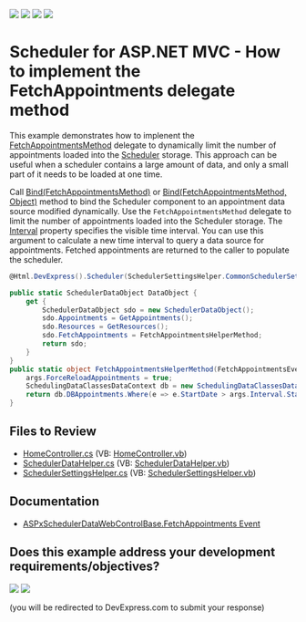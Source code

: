 <!-- default badges list -->
![](https://img.shields.io/endpoint?url=https://codecentral.devexpress.com/api/v1/VersionRange/128553731/14.2.5%2B)
[![](https://img.shields.io/badge/Open_in_DevExpress_Support_Center-FF7200?style=flat-square&logo=DevExpress&logoColor=white)](https://supportcenter.devexpress.com/ticket/details/E4130)
[![](https://img.shields.io/badge/📖_How_to_use_DevExpress_Examples-e9f6fc?style=flat-square)](https://docs.devexpress.com/GeneralInformation/403183)
[![](https://img.shields.io/badge/💬_Leave_Feedback-feecdd?style=flat-square)](#does-this-example-address-your-development-requirementsobjectives)
<!-- default badges end -->

# Scheduler for ASP.NET MVC - How to implement the FetchAppointments delegate method

This example demonstrates how to implenent the [FetchAppointmentsMethod](https://docs.devexpress.com/AspNetMvc/DevExpress.Web.Mvc.FetchAppointmentsMethod) delegate to dynamically limit the number of appointments loaded into the [Scheduler](https://docs.devexpress.com/AspNetMvc/11675/components/scheduler/scheduler-overview) storage. This approach can be useful when a scheduler contains a large amount of data, and only a small part of it needs to be loaded at one time.

Call [Bind(FetchAppointmentsMethod)](https://docs.devexpress.com/AspNetMvc/DevExpress.Web.Mvc.SchedulerExtension.Bind(DevExpress.Web.Mvc.FetchAppointmentsMethod)) or [Bind(FetchAppointmentsMethod, Object)](https://docs.devexpress.com/AspNetMvc/DevExpress.Web.Mvc.SchedulerExtension.Bind(DevExpress.Web.Mvc.FetchAppointmentsMethod-System.Object)) method to bind the Scheduler component to an appointment data source modified dynamically. Use the `FetchAppointmentsMethod` delegate to limit the number of appointments loaded into the Scheduler storage. The [Interval](https://docs.devexpress.com/CoreLibraries/DevExpress.XtraScheduler.TimeIntervalEventArgs.Interval) property specifies the visible time interval. You can use this argument to calculate a new time interval to query a data source for appointments. Fetched appointments are returned to the caller to populate the scheduler.

```csharp
@Html.DevExpress().Scheduler(SchedulerSettingsHelper.CommonSchedulerSettings).Bind(Model.FetchAppointments, Model.Resources).GetHtml()
```

```csharp
public static SchedulerDataObject DataObject {
    get {
        SchedulerDataObject sdo = new SchedulerDataObject();
        sdo.Appointments = GetAppointments();
        sdo.Resources = GetResources();
        sdo.FetchAppointments = FetchAppointmentsHelperMethod;
        return sdo;
    }
}
public static object FetchAppointmentsHelperMethod(FetchAppointmentsEventArgs args) {
    args.ForceReloadAppointments = true;
    SchedulingDataClassesDataContext db = new SchedulingDataClassesDataContext();
    return db.DBAppointments.Where(e => e.StartDate > args.Interval.Start && e.EndDate < args.Interval.End);
}
```


## Files to Review

* [HomeController.cs](./CS/DevExpressMvcSchedulerFetchAppointments/Controllers/HomeController.cs) (VB: [HomeController.vb](./VB/DevExpressMvcSchedulerFetchAppointments/Controllers/HomeController.vb))
* [SchedulerDataHelper.cs](./CS/DevExpressMvcSchedulerFetchAppointments/Models/SchedulerDataHelper.cs) (VB: [SchedulerDataHelper.vb](./VB/DevExpressMvcSchedulerFetchAppointments/Models/SchedulerDataHelper.vb))
* [SchedulerSettingsHelper.cs](./CS/DevExpressMvcSchedulerFetchAppointments/Models/SchedulerSettingsHelper.cs) (VB: [SchedulerSettingsHelper.vb](./VB/DevExpressMvcSchedulerFetchAppointments/Models/SchedulerSettingsHelper.vb))

## Documentation

* [ASPxSchedulerDataWebControlBase.FetchAppointments Event](https://docs.devexpress.com/AspNet/DevExpress.Web.ASPxScheduler.ASPxSchedulerDataWebControlBase.FetchAppointments)
<!-- feedback -->
## Does this example address your development requirements/objectives?

[<img src="https://www.devexpress.com/support/examples/i/yes-button.svg"/>](https://www.devexpress.com/support/examples/survey.xml?utm_source=github&utm_campaign=asp-net-mvc-scheduler-fetch-appointment-event&~~~was_helpful=yes) [<img src="https://www.devexpress.com/support/examples/i/no-button.svg"/>](https://www.devexpress.com/support/examples/survey.xml?utm_source=github&utm_campaign=asp-net-mvc-scheduler-fetch-appointment-event&~~~was_helpful=no)

(you will be redirected to DevExpress.com to submit your response)
<!-- feedback end -->
